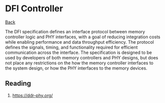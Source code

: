 # DFI Controller

[Back](./digital-design.md)

The DFI specification defines an interface protocol between memory controller logic and PHY interfaces, with a goal of reducing integration costs while enabling performance and data throughput efficiency. The protocol defines the signals, timing, and functionality required for efficient communication across the interface. The specification is designed to be used by developers of both memory controllers and PHY designs, but does not place any restrictions on the how the memory controller interfaces to the system design, or how the PHY interfaces to the memory devices.

## Reading

1. https://ddr-phy.org/

